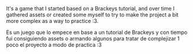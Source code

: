 It's a game that I started based on a Brackeys tutorial, and over time I gathered assets or created some myself to try to make the project a bit more complex as a way to practice :3.

Es un juego que lo empece en base a un tutorial de Brackeys y con tiempo fui consiguiendo assets o armando algunos para tratar de complejizar 1 poco el proyecto a modo de practica :3
